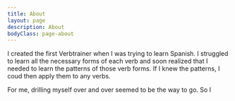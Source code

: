 ```yaml
---
title: About
layout: page
description: About
bodyClass: page-about
---
```


I created the first Verbtrainer when I was trying to learn Spanish. I struggled to learn all the necessary forms of each verb and soon realized that I needed to learn the patterns of those verb forms. If I knew the patterns, I coud then apply them to any verbs.

For me, drilling myself over and over seemed to be the way to go. So I 